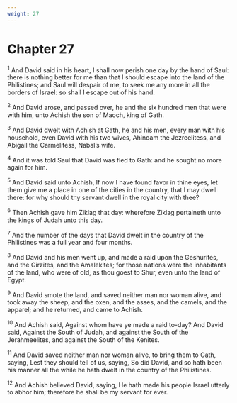 ```yaml
---
weight: 27
---
```


# Chapter 27

<sup>1</sup> And David said in his heart, I shall now perish one day by the hand of Saul: there is nothing better for me than that I should escape into the land of the Philistines; and Saul will despair of me, to seek me any more in all the borders of Israel: so shall I escape out of his hand. 

<sup>2</sup> And David arose, and passed over, he and the six hundred men that were with him, unto Achish the son of Maoch, king of Gath. 

<sup>3</sup> And David dwelt with Achish at Gath, he and his men, every man with his household, even David with his two wives, Ahinoam the Jezreelitess, and Abigail the Carmelitess, Nabal’s wife. 

<sup>4</sup> And it was told Saul that David was fled to Gath: and he sought no more again for him. 

<sup>5</sup> And David said unto Achish, If now I have found favor in thine eyes, let them give me a place in one of the cities in the country, that I may dwell there: for why should thy servant dwell in the royal city with thee? 

<sup>6</sup> Then Achish gave him Ziklag that day: wherefore Ziklag pertaineth unto the kings of Judah unto this day. 

<sup>7</sup> And the number of the days that David dwelt in the country of the Philistines was a full year and four months. 

<sup>8</sup> And David and his men went up, and made a raid upon the Geshurites, and the Girzites, and the Amalekites; for those nations were the inhabitants of the land, who were of old, as thou goest to Shur, even unto the land of Egypt. 

<sup>9</sup> And David smote the land, and saved neither man nor woman alive, and took away the sheep, and the oxen, and the asses, and the camels, and the apparel; and he returned, and came to Achish. 

<sup>10</sup> And Achish said, Against whom have ye made a raid to-day? And David said, Against the South of Judah, and against the South of the Jerahmeelites, and against the South of the Kenites. 

<sup>11</sup> And David saved neither man nor woman alive, to bring them to Gath, saying, Lest they should tell of us, saying, So did David, and so hath been his manner all the while he hath dwelt in the country of the Philistines. 

<sup>12</sup> And Achish believed David, saying, He hath made his people Israel utterly to abhor him; therefore he shall be my servant for ever. 


